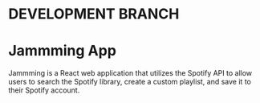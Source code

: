 # DEVELOPMENT BRANCH
# Jammming App

Jammming is a React web application that utilizes the Spotify API to allow users to search the Spotify library, create a custom playlist, and save it to their Spotify account.

